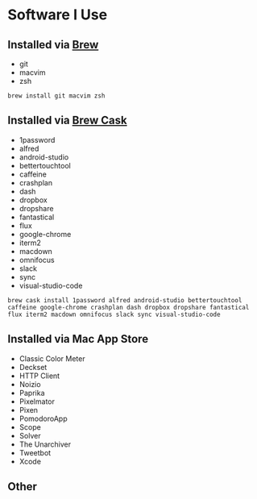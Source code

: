 # Software I Use

## Installed via [Brew](http://brew.sh)

* git
* macvim
* zsh

`brew install git macvim zsh`


## Installed via [Brew Cask](https://caskroom.github.io)

* 1password
* alfred
* android-studio
* bettertouchtool
* caffeine
* crashplan
* dash
* dropbox
* dropshare
* fantastical
* flux
* google-chrome
* iterm2
* macdown
* omnifocus
* slack
* sync
* visual-studio-code

`brew cask install 1password alfred android-studio bettertouchtool caffeine google-chrome crashplan dash dropbox dropshare fantastical flux iterm2 macdown omnifocus slack sync visual-studio-code`


## Installed via Mac App Store

* Classic Color Meter
* Deckset
* HTTP Client
* Noizio
* Paprika
* Pixelmator
* Pixen
* PomodoroApp
* Scope
* Solver
* The Unarchiver
* Tweetbot
* Xcode


## Other
